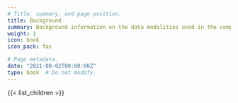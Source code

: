 ```yaml
---
# Title, summary, and page position.
title: Background
summary: Background information on the data modalities used in the competition
weight: 1
icon: book
icon_pack: fas

# Page metadata.
date: "2021-08-02T00:00:00Z"
type: book  # Do not modify.
---
```


{{< list_children >}}
